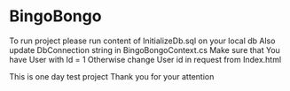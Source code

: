 # BingoBongo

To run project please run content of InitializeDb.sql on your local db
Also update DbConnection string in BingoBongoContext.cs
Make sure that You have User with Id = 1
Otherwise change User id in request from Index.html

This is one day test project
Thank you for your attention